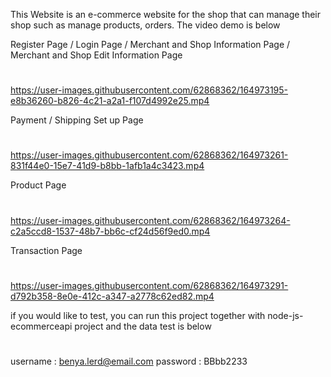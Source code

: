 This Website is an e-commerce website for the shop that can manage their shop such as manage products, orders. The video demo is below

Register Page / Login Page / Merchant and Shop Information Page / Merchant and Shop Edit Information Page
#

https://user-images.githubusercontent.com/62868362/164973195-e8b36260-b826-4c21-a2a1-f107d4992e25.mp4

Payment / Shipping Set up Page
#

https://user-images.githubusercontent.com/62868362/164973261-831f44e0-15e7-41d9-b8bb-1afb1a4c3423.mp4

Product Page
#

https://user-images.githubusercontent.com/62868362/164973264-c2a5ccd8-1537-48b7-bb6c-cf24d56f9ed0.mp4

Transaction Page
#

https://user-images.githubusercontent.com/62868362/164973291-d792b358-8e0e-412c-a347-a2778c62ed82.mp4

if you would like to test, you can run this project together with node-js-ecommerceapi project and the data test is below
#
username : benya.lerd@email.com 
password : BBbb2233

